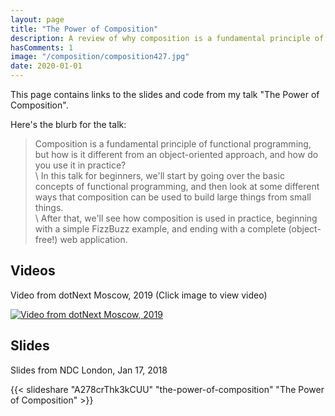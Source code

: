 ```yaml
---
layout: page
title: "The Power of Composition"
description: A review of why composition is a fundamental principle of functional programming
hasComments: 1
image: "/composition/composition427.jpg"
date: 2020-01-01
---
```


This page contains links to the slides and code from my talk "The Power of Composition".

Here's the blurb for the talk:

> Composition is a fundamental principle of functional programming, but how is it different from an object-oriented approach, and how do you use it in practice?\
  \   In this talk for beginners, we'll start by going over the basic concepts of functional programming, and then look at some different ways that composition can be used to build large things from small things.\
  \ After that, we'll see how composition is used in practice, beginning with a simple FizzBuzz example, and ending with a complete (object-free!) web application.


## Videos

Video from dotNext Moscow, 2019 (Click image to view video)

[![Video from dotNext Moscow, 2019](composition427.jpg)](https://www.youtube.com/watch?v=oquuPOkz8xo)


## Slides

Slides from NDC London, Jan 17, 2018

{{< slideshare "A278crThk3kCUU" "the-power-of-composition" "The Power of Composition" >}}

